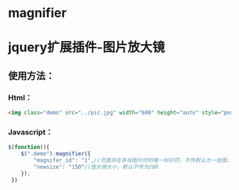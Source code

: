 # magnifier
# jquery扩展插件-图片放大镜

## 使用方法：

### Html：
```html
<img class="demo" src="../pic.jpg" width="600" height="auto" style="position: relative;margin: 0 auto;display: block;">
```


### Javascript：
```javascript
$(function(){
  	$(".demo").magnifier({
  		"magnifer_id": "1",//页面存在多张图片时的唯一标识符，不传默认为一张图，如果有传值放大镜ID后面加上后缀"_唯一标识符"
  		"newsize": "150"//放大镜大小，默认不传为200
  	});
 })
```
